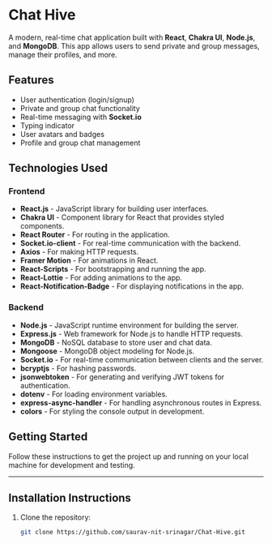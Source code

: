 # Chat Hive

A modern, real-time chat application built with **React**, **Chakra UI**, **Node.js**, and **MongoDB**. This app allows users to send private and group messages, manage their profiles, and more.

## Features
- User authentication (login/signup)
- Private and group chat functionality
- Real-time messaging with **Socket.io**
- Typing indicator
- User avatars and badges
- Profile and group chat management

## Technologies Used

### Frontend
- **React.js** - JavaScript library for building user interfaces.
- **Chakra UI** - Component library for React that provides styled components.
- **React Router** - For routing in the application.
- **Socket.io-client** - For real-time communication with the backend.
- **Axios** - For making HTTP requests.
- **Framer Motion** - For animations in React.
- **React-Scripts** - For bootstrapping and running the app.
- **React-Lottie** - For adding animations to the app.
- **React-Notification-Badge** - For displaying notifications in the app.

### Backend
- **Node.js** - JavaScript runtime environment for building the server.
- **Express.js** - Web framework for Node.js to handle HTTP requests.
- **MongoDB** - NoSQL database to store user and chat data.
- **Mongoose** - MongoDB object modeling for Node.js.
- **Socket.io** - For real-time communication between clients and the server.
- **bcryptjs** - For hashing passwords.
- **jsonwebtoken** - For generating and verifying JWT tokens for authentication.
- **dotenv** - For loading environment variables.
- **express-async-handler** - For handling asynchronous routes in Express.
- **colors** - For styling the console output in development.

## Getting Started

Follow these instructions to get the project up and running on your local machine for development and testing.

---

## Installation Instructions

1. Clone the repository:

   ```bash
   git clone https://github.com/saurav-nit-srinagar/Chat-Hive.git

